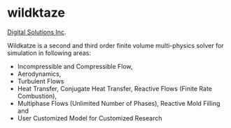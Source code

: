# wildktaze
[Digital Solutions Inc](http://www.digital-sol.co.jp/wildkatze/index_en.html).

Wildkatze is a second and third order finite volume multi-physics solver for simulation in following areas:

- Incompressible and Compressible Flow,
- Aerodynamics,
- Turbulent Flows
- Heat Transfer, Conjugate Heat Transfer, Reactive Flows (Finite Rate Combustion),
- Multiphase Flows (Unlimited Number of Phases), Reactive Mold Filling and
- User Customized Model for Customized Research
